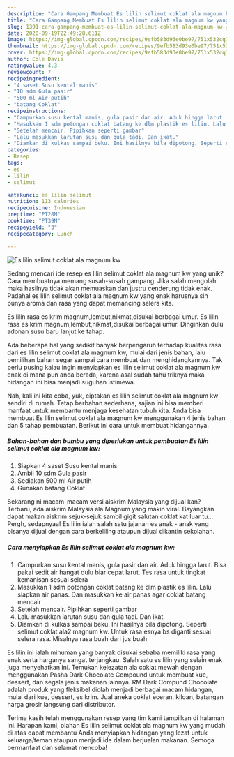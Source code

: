 ```yaml
---
description: "Cara Gampang Membuat Es lilin selimut coklat ala magnum kw yang Sempurna"
title: "Cara Gampang Membuat Es lilin selimut coklat ala magnum kw yang Sempurna"
slug: 1391-cara-gampang-membuat-es-lilin-selimut-coklat-ala-magnum-kw-yang-sempurna
date: 2020-09-19T22:49:28.611Z
image: https://img-global.cpcdn.com/recipes/9efb583d93e0be97/751x532cq70/es-lilin-selimut-coklat-ala-magnum-kw-foto-resep-utama.jpg
thumbnail: https://img-global.cpcdn.com/recipes/9efb583d93e0be97/751x532cq70/es-lilin-selimut-coklat-ala-magnum-kw-foto-resep-utama.jpg
cover: https://img-global.cpcdn.com/recipes/9efb583d93e0be97/751x532cq70/es-lilin-selimut-coklat-ala-magnum-kw-foto-resep-utama.jpg
author: Cole Davis
ratingvalue: 4.3
reviewcount: 7
recipeingredient:
- "4 saset Susu kental manis"
- "10 sdm Gula pasir"
- "500 ml Air putih"
- "batang Coklat"
recipeinstructions:
- "Campurkan susu kental manis, gula pasir dan air. Aduk hingga larut. Bisa pakai sedit air hangat dulu biar cepat larut. Tes rasa untuk tingkat kemanisan sesuai selera"
- "Masukkan 1 sdm potongan coklat batang ke dlm plastik es lilin. Lalu siapkan air panas. Dan masukkan ke air panas agar coklat batang mencair"
- "Setelah mencair. Pipihkan seperti gambar"
- "Lalu masukkan larutan susu dan gula tadi. Dan ikat."
- "Diamkan di kulkas sampai beku. Ini hasilnya bila dipotong. Seperti selimut coklat ala2 magnum kw. Untuk rasa esnya bs diganti sesuai selera rasa. Misalnya rasa buah dari jus buah"
categories:
- Resep
tags:
- es
- lilin
- selimut

katakunci: es lilin selimut 
nutrition: 113 calories
recipecuisine: Indonesian
preptime: "PT28M"
cooktime: "PT39M"
recipeyield: "3"
recipecategory: Lunch

---
```



![Es lilin selimut coklat ala magnum kw](https://img-global.cpcdn.com/recipes/9efb583d93e0be97/751x532cq70/es-lilin-selimut-coklat-ala-magnum-kw-foto-resep-utama.jpg)

Sedang mencari ide resep es lilin selimut coklat ala magnum kw yang unik? Cara membuatnya memang susah-susah gampang. Jika salah mengolah maka hasilnya tidak akan memuaskan dan justru cenderung tidak enak. Padahal es lilin selimut coklat ala magnum kw yang enak harusnya sih punya aroma dan rasa yang dapat memancing selera kita.

Es lilin rasa es krim magnum,lembut,nikmat,disukai berbagai umur. Es lilin rasa es krim magnum,lembut,nikmat,disukai berbagai umur. Dinginkan dulu adonan susu baru lanjut ke tahap.

Ada beberapa hal yang sedikit banyak berpengaruh terhadap kualitas rasa dari es lilin selimut coklat ala magnum kw, mulai dari jenis bahan, lalu pemilihan bahan segar sampai cara membuat dan menghidangkannya. Tak perlu pusing kalau ingin menyiapkan es lilin selimut coklat ala magnum kw enak di mana pun anda berada, karena asal sudah tahu triknya maka hidangan ini bisa menjadi suguhan istimewa.


Nah, kali ini kita coba, yuk, ciptakan es lilin selimut coklat ala magnum kw sendiri di rumah. Tetap berbahan sederhana, sajian ini bisa memberi manfaat untuk membantu menjaga kesehatan tubuh kita. Anda bisa membuat Es lilin selimut coklat ala magnum kw menggunakan 4 jenis bahan dan 5 tahap pembuatan. Berikut ini cara untuk membuat hidangannya.

<!--inarticleads1-->

##### Bahan-bahan dan bumbu yang diperlukan untuk pembuatan Es lilin selimut coklat ala magnum kw:

1. Siapkan 4 saset Susu kental manis
1. Ambil 10 sdm Gula pasir
1. Sediakan 500 ml Air putih
1. Gunakan batang Coklat


Sekarang ni macam-macam versi aiskrim Malaysia yang dijual kan? Terbaru, ada aiskrim Malaysia ala Magnum yang makin viral. Bayangkan dapat makan aiskrim sejuk-sejuk sambil gigit salutan coklat kat luar tu… Pergh, sedapnyaa! Es lilin ialah salah satu jajanan es anak - anak yang bisanya dijual dengan cara berkeliling ataupun dijual dikantin sekolahan. 

<!--inarticleads2-->

##### Cara menyiapkan Es lilin selimut coklat ala magnum kw:

1. Campurkan susu kental manis, gula pasir dan air. Aduk hingga larut. Bisa pakai sedit air hangat dulu biar cepat larut. Tes rasa untuk tingkat kemanisan sesuai selera
1. Masukkan 1 sdm potongan coklat batang ke dlm plastik es lilin. Lalu siapkan air panas. Dan masukkan ke air panas agar coklat batang mencair
1. Setelah mencair. Pipihkan seperti gambar
1. Lalu masukkan larutan susu dan gula tadi. Dan ikat.
1. Diamkan di kulkas sampai beku. Ini hasilnya bila dipotong. Seperti selimut coklat ala2 magnum kw. Untuk rasa esnya bs diganti sesuai selera rasa. Misalnya rasa buah dari jus buah


Es lilin ini ialah minuman yang banyak disukai sebaba memiliki rasa yang enak serta harganya sangat terjangkau. Salah satu es lilin yang selain enak juga menyehatkan ini. Temukan kelezatan ala coklat mewah dengan menggunakan Pasha Dark Chocolate Compound untuk membuat kue, dessert, dan segala jenis makanan lainnya. RM Dark Compund Chocolate adalah produk yang fleksibel diolah menjadi berbagai macam hidangan, mulai dari kue, dessert, es krim. Jual aneka coklat eceran, kiloan, batangan harga grosir langsung dari distributor. 

Terima kasih telah menggunakan resep yang tim kami tampilkan di halaman ini. Harapan kami, olahan Es lilin selimut coklat ala magnum kw yang mudah di atas dapat membantu Anda menyiapkan hidangan yang lezat untuk keluarga/teman ataupun menjadi ide dalam berjualan makanan. Semoga bermanfaat dan selamat mencoba!
